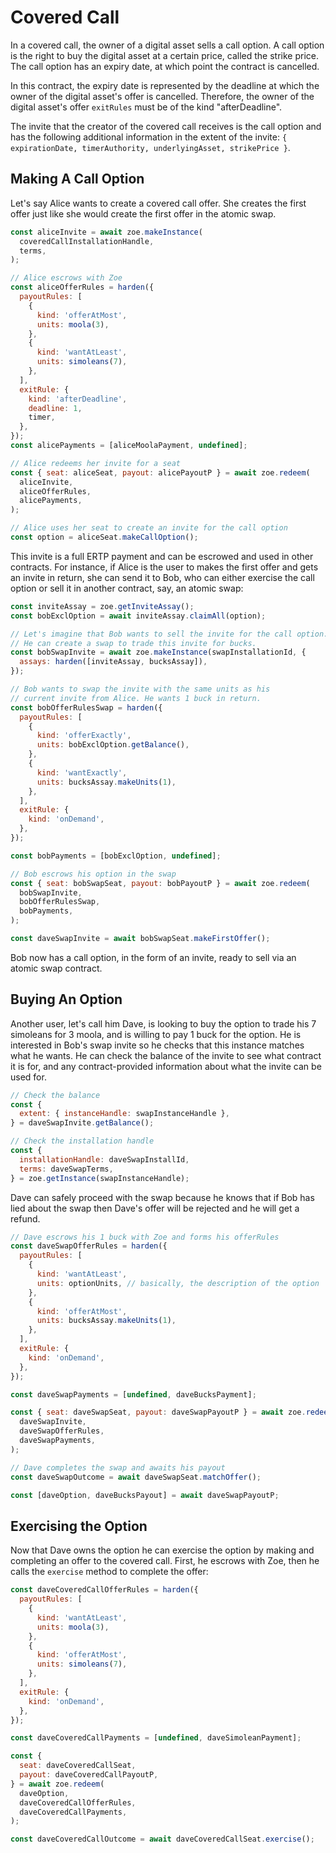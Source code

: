 # Covered Call

<Zoe-Version/>

In a covered call, the owner of a digital asset sells a call option. A call option is the right to buy the digital asset at a certain price, called the strike price. The call option has an expiry date, at which point the contract is cancelled.

In this contract, the expiry date is represented by the deadline at which the owner of the digital asset's offer is cancelled. Therefore, the owner of the digital asset's offer `exitRules` must be of the kind "afterDeadline".

The invite that the creator of the covered call receives is the call option and has the following additional information in the extent of the invite: `{ expirationDate, timerAuthority, underlyingAsset, strikePrice }`.


## Making A Call Option

Let's say Alice wants to create a covered call offer. She creates the first offer
just like she would create the first offer in the atomic swap.

```js
const aliceInvite = await zoe.makeInstance(
  coveredCallInstallationHandle,
  terms,
);

// Alice escrows with Zoe
const aliceOfferRules = harden({
  payoutRules: [
    {
      kind: 'offerAtMost',
      units: moola(3),
    },
    {
      kind: 'wantAtLeast',
      units: simoleans(7),
    },
  ],
  exitRule: {
    kind: 'afterDeadline',
    deadline: 1,
    timer,
  },
});
const alicePayments = [aliceMoolaPayment, undefined];

// Alice redeems her invite for a seat
const { seat: aliceSeat, payout: alicePayoutP } = await zoe.redeem(
  aliceInvite,
  aliceOfferRules,
  alicePayments,
);

// Alice uses her seat to create an invite for the call option
const option = aliceSeat.makeCallOption();
```

This invite is a full ERTP payment and can be escrowed and used in other
contracts. For instance, if Alice is the user to makes the first
offer and gets an invite in return, she can send it to Bob, who can
either exercise the call option or sell it in another contract, say, an atomic
swap:

```js
const inviteAssay = zoe.getInviteAssay();
const bobExclOption = await inviteAssay.claimAll(option);

// Let's imagine that Bob wants to sell the invite for the call option.
// He can create a swap to trade this invite for bucks.
const bobSwapInvite = await zoe.makeInstance(swapInstallationId, {
  assays: harden([inviteAssay, bucksAssay]),
});

// Bob wants to swap the invite with the same units as his
// current invite from Alice. He wants 1 buck in return.
const bobOfferRulesSwap = harden({
  payoutRules: [
    {
      kind: 'offerExactly',
      units: bobExclOption.getBalance(),
    },
    {
      kind: 'wantExactly',
      units: bucksAssay.makeUnits(1),
    },
  ],
  exitRule: {
    kind: 'onDemand',
  },
});

const bobPayments = [bobExclOption, undefined];

// Bob escrows his option in the swap
const { seat: bobSwapSeat, payout: bobPayoutP } = await zoe.redeem(
  bobSwapInvite,
  bobOfferRulesSwap,
  bobPayments,
);

const daveSwapInvite = await bobSwapSeat.makeFirstOffer();
```

Bob now has a call option, in the form of an invite, ready to sell via an atomic swap contract.

## Buying An Option

Another user, let's call him Dave, is looking to buy the option to trade his 7 simoleans for 3 moola, and is willing to pay 1 buck for the option. He is interested in Bob's swap invite so he checks that this instance matches what he wants. He can check the
balance of the invite to see what contract it is for, and any
contract-provided information about what the invite can be used for.

```js
// Check the balance
const {
  extent: { instanceHandle: swapInstanceHandle },
} = daveSwapInvite.getBalance();

// Check the installation handle
const {
  installationHandle: daveSwapInstallId,
  terms: daveSwapTerms,
} = zoe.getInstance(swapInstanceHandle);
```

Dave can safely proceed with the swap because he knows that if Bob has lied about the swap then Dave's offer will be rejected and he will get a refund.

```js
// Dave escrows his 1 buck with Zoe and forms his offerRules
const daveSwapOfferRules = harden({
  payoutRules: [
    {
      kind: 'wantAtLeast',
      units: optionUnits, // basically, the description of the option
    },
    {
      kind: 'offerAtMost',
      units: bucksAssay.makeUnits(1),
    },
  ],
  exitRule: {
    kind: 'onDemand',
  },
});

const daveSwapPayments = [undefined, daveBucksPayment];

const { seat: daveSwapSeat, payout: daveSwapPayoutP } = await zoe.redeem(
  daveSwapInvite,
  daveSwapOfferRules,
  daveSwapPayments,
);

// Dave completes the swap and awaits his payout
const daveSwapOutcome = await daveSwapSeat.matchOffer();

const [daveOption, daveBucksPayout] = await daveSwapPayoutP;
```

## Exercising the Option

Now that Dave owns the option he can exercise the option by making and completing an offer to the covered call. First, he escrows with Zoe, then he calls the `exercise` method to complete the offer:

```js
const daveCoveredCallOfferRules = harden({
  payoutRules: [
    {
      kind: 'wantAtLeast',
      units: moola(3),
    },
    {
      kind: 'offerAtMost',
      units: simoleans(7),
    },
  ],
  exitRule: {
    kind: 'onDemand',
  },
});

const daveCoveredCallPayments = [undefined, daveSimoleanPayment];

const {
  seat: daveCoveredCallSeat,
  payout: daveCoveredCallPayoutP,
} = await zoe.redeem(
  daveOption,
  daveCoveredCallOfferRules,
  daveCoveredCallPayments,
);

const daveCoveredCallOutcome = await daveCoveredCallSeat.exercise();
```
